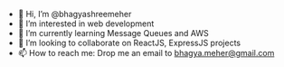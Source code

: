 - 👋 Hi, I’m @bhagyashreemeher
- 👀 I’m interested in web development
- 🌱 I’m currently learning Message Queues and AWS
- 💞️ I’m looking to collaborate on ReactJS, ExpressJS projects
- 📫 How to reach me: Drop me an email to bhagya.meher@gmail.com

<!---
bhagyashreemeher/bhagyashreemeher is a ✨ special ✨ repository because its `README.md` (this file) appears on your GitHub profile.
You can click the Preview link to take a look at your changes.
--->
